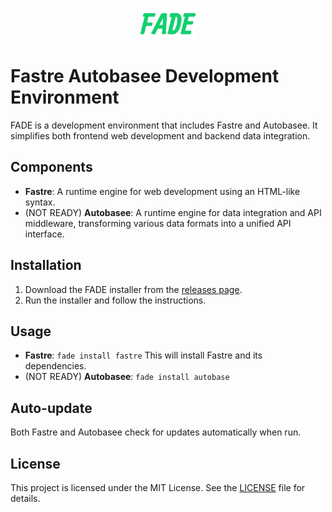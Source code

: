 <p align="center">
  <img src="./fade.png" height="50" />
</p>

# Fastre Autobasee Development Environment

FADE is a development environment that includes Fastre and Autobasee. It simplifies both frontend web development and backend data integration.

## Components

- **Fastre**: A runtime engine for web development using an HTML-like syntax.
- (NOT READY) **Autobasee**: A runtime engine for data integration and API middleware, transforming various data formats into a unified API interface.

## Installation

1. Download the FADE installer from the [releases page](https://github.com/mvishok/fade/releases).
2. Run the installer and follow the instructions.

## Usage

- **Fastre**: `fade install fastre` This will install Fastre and its dependencies.
- (NOT READY) **Autobasee**: `fade install autobase`

## Auto-update

Both Fastre and Autobasee check for updates automatically when run.

## License

This project is licensed under the MIT License. See the [LICENSE](LICENSE) file for details.
